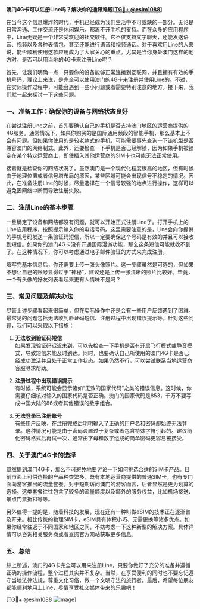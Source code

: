 **澳门4G卡可以注册Line吗？解决你的通讯难题[[TG💪+ @esim1088](https://t.me/s/esim1088)]**

在当今这个信息爆炸的时代，手机已经成为我们生活中不可或缺的一部分。无论是日常沟通、工作交流还是休闲娱乐，都离不开手机的支持。而在众多的应用程序中，Line无疑是一个非常受欢迎的社交软件。它不仅支持文字聊天，还能发送语音、视频以及各种表情包，甚至还能进行语音和视频通话。对于喜欢用Line的人来说，能否顺利使用这款应用成为了大家关心的重点。尤其是当你身处澳门这样的地方时，是否可以用当地的4G卡来注册Line呢？

首先，让我们明确一点：只要你的设备能够正常连接到互联网，并且拥有有效的手机号码，理论上来说，是完全可以使用澳门的4G卡来注册并使用Line的。不过，在实际操作过程中，可能会遇到一些小问题或者需要特别注意的地方。接下来，我们就一起来探讨一下这些问题。

### **一、准备工作：确保你的设备与网络状态良好**

在尝试注册Line之前，首先要确认自己的手机是否支持澳门地区的运营商提供的4G服务。通常情况下，如果你购买的是国际通用频段的智能手机，那么基本上不会有问题。但如果你使用的是较老款式的手机，可能需要事先查询一下该机型是否兼容澳门的网络制式。此外，还要检查一下手机是否已经解锁，因为如果手机被锁定在某个特定运营商上，即使插入其他运营商的SIM卡也可能无法正常使用。

接着就是检查你的网络状况了。虽然澳门是一个现代化程度很高的地区，但有时候由于地理位置或者信号塔布局的原因，某些区域可能会出现信号不稳定的情况。因此，在准备注册Line的时候，尽量选择在一个信号较强的地点进行操作，这样可以避免因网络中断而导致注册失败。

### **二、注册Line的基本步骤**

一旦确定了设备和网络都没有问题，就可以开始正式注册Line了。打开手机上的Line应用程序，按照提示输入你的电话号码。这里需要注意的是，Line会向你提供的手机号码发送一条验证码短信，所以一定要确保这个号码是有效的并且可以接收到短信。如果你的澳门4G卡没有开通国际漫游功能，那么这条短信可能就收不到了。在这种情况下，你可以考虑通过电子邮件验证的方式来完成注册。

填写完基本信息后，你还需要上传一张头像照片。这一步骤虽然是可选的，但如果不想让自己的账号显得过于“神秘”，建议还是上传一张清晰的照片比较好。毕竟，一个有头像的好友列表看起来更有人情味不是吗？

### **三、常见问题及解决办法**

尽管上述步骤看起来很简单，但在实际操作中还是会有一些用户反馈遇到了困难。最常见的问题包括无法收到验证码短信、注册过程中出现错误提示等。针对这些问题，我们可以采取以下措施：

1. **无法收到验证码短信**  
   如果发现验证码迟迟未到，可以先检查一下手机是否有开启飞行模式或静音模式，导致短信未能及时到达。同时，也要确认自己所使用的澳门4G卡是否已经成功激活并且处于正常工作状态。如果仍然不行，可以尝试联系当地运营商客服寻求帮助。

2. **注册过程中出现错误提示**  
   有时候，系统可能会显示诸如“无效的国家代码”之类的错误信息。这时候，你需要仔细核对输入的国家代码是否正确。澳门的国家代码是853，千万不要写成中国大陆的86或者其他错误的数字组合。

3. **无法登录已注册账号**  
   有些用户反映，在注册完成后明明输入了正确的用户名和密码却始终无法登录。这种情况可能是由于密码设置过于复杂或者包含特殊字符引起的。建议简化密码格式后再试一次，通常由字母和数字组成的简单密码更容易被接受。

### **四、关于澳门4G卡的选择**

既然提到澳门4G卡，那么不可避免地要讨论一下如何挑选合适的SIM卡产品。目前市面上可供选择的产品种类繁多，既有本地运营商提供的普通SIM卡，也有专门面向游客推出的流量套餐。对于短期访问澳门的游客而言，后者显然是更为划算的选择。这类套餐往往包含了较多的流量额度以及额外的服务权益，比如机场接送、景点门票折扣等等。

另外值得一提的是，随着科技的发展，现在还有一种叫做eSIM的技术正在逐渐普及开来。相比传统的物理SIM卡，eSIM具有体积小巧、无需更换等诸多优点。如果你经常往返于不同国家和地区之间，不妨考虑一下这种新型的解决方案。具体详情可以咨询相关服务商或者查阅官方网站获取更多信息。

### **五、总结**

综上所述，澳门的4G卡完全可以用来注册Line，只要你做好了充分的准备并遵循正确的操作流程，整个过程其实并不复杂。当然，在享受便利的同时也不要忘记遵守当地法律法规，尊重文化习俗，做一个文明守法的旅行者。最后，希望每位朋友都能顺利地用上Line，尽情享受社交媒体带来的乐趣吧！

[[TG💪+ @esim1088](https://t.me/s/esim1088) ![Image](https://i.postimg.cc/4NQfJmqS/Snipaste-2025-05-13-00-14-12.png)]